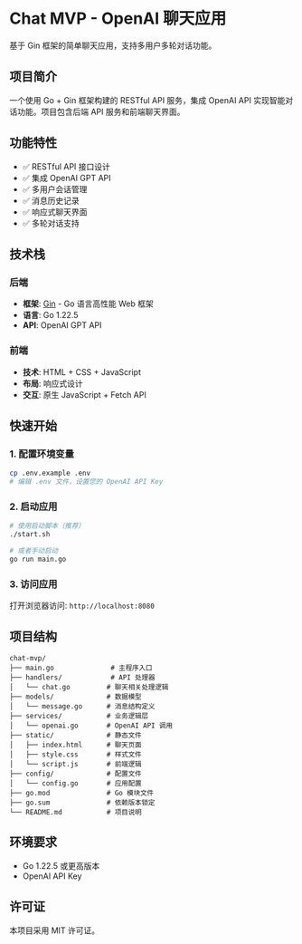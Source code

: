 # Chat MVP - OpenAI 聊天应用

基于 Gin 框架的简单聊天应用，支持多用户多轮对话功能。

## 项目简介

一个使用 Go + Gin 框架构建的 RESTful API 服务，集成 OpenAI API 实现智能对话功能。项目包含后端 API 服务和前端聊天界面。

## 功能特性

- ✅ RESTful API 接口设计
- ✅ 集成 OpenAI GPT API
- ✅ 多用户会话管理
- ✅ 消息历史记录
- ✅ 响应式聊天界面
- ✅ 多轮对话支持

## 技术栈

### 后端

- **框架**: [Gin](https://gin-gonic.com/) - Go 语言高性能 Web 框架
- **语言**: Go 1.22.5
- **API**: OpenAI GPT API

### 前端

- **技术**: HTML + CSS + JavaScript
- **布局**: 响应式设计
- **交互**: 原生 JavaScript + Fetch API

## 快速开始

### 1. 配置环境变量

```bash
cp .env.example .env
# 编辑 .env 文件，设置您的 OpenAI API Key
```

### 2. 启动应用

```bash
# 使用启动脚本（推荐）
./start.sh

# 或者手动启动
go run main.go
```

### 3. 访问应用

打开浏览器访问: `http://localhost:8080`

## 项目结构

```text
chat-mvp/
├── main.go              # 主程序入口
├── handlers/            # API 处理器
│   └── chat.go         # 聊天相关处理逻辑
├── models/             # 数据模型
│   └── message.go      # 消息结构定义
├── services/           # 业务逻辑层
│   └── openai.go       # OpenAI API 调用
├── static/             # 静态文件
│   ├── index.html      # 聊天页面
│   ├── style.css       # 样式文件
│   └── script.js       # 前端逻辑
├── config/             # 配置文件
│   └── config.go       # 应用配置
├── go.mod              # Go 模块文件
├── go.sum              # 依赖版本锁定
└── README.md           # 项目说明
```

## 环境要求

- Go 1.22.5 或更高版本
- OpenAI API Key

## 许可证

本项目采用 MIT 许可证。
